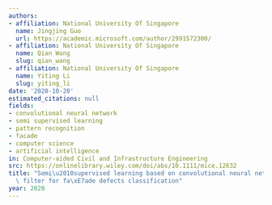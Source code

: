 ```yaml
---
authors:
- affiliation: National University Of Singapore
  name: Jingjing Guo
  url: https://academic.microsoft.com/author/2991572300/
- affiliation: National University Of Singapore
  name: Qian Wang
  slug: qian_wang
- affiliation: National University Of Singapore
  name: Yiting Li
  slug: yiting_li
date: '2020-10-20'
estimated_citations: null
fields:
- convolutional neural network
- semi supervised learning
- pattern recognition
- facade
- computer science
- artificial intelligence
in: Computer-aided Civil and Infrastructure Engineering
src: https://onlinelibrary.wiley.com/doi/abs/10.1111/mice.12632
title: "Semi\u2010supervised learning based on convolutional neural network and uncertainty\
  \ filter for fa\xE7ade defects classification"
year: 2020
---
```

